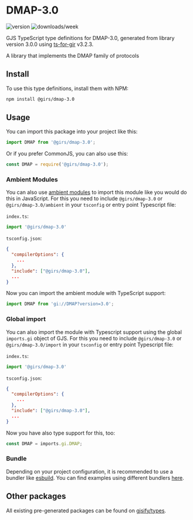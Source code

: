 
# DMAP-3.0

![version](https://img.shields.io/npm/v/@girs/dmap-3.0)
![downloads/week](https://img.shields.io/npm/dw/@girs/dmap-3.0)


GJS TypeScript type definitions for DMAP-3.0, generated from library version 3.0.0 using [ts-for-gir](https://github.com/gjsify/ts-for-gir) v3.2.3.

A library that implements the DMAP family of protocols

## Install

To use this type definitions, install them with NPM:
```bash
npm install @girs/dmap-3.0
```

## Usage

You can import this package into your project like this:
```ts
import DMAP from '@girs/dmap-3.0';
```

Or if you prefer CommonJS, you can also use this:
```ts
const DMAP = require('@girs/dmap-3.0');
```

### Ambient Modules

You can also use [ambient modules](https://github.com/gjsify/ts-for-gir/tree/main/packages/cli#ambient-modules) to import this module like you would do this in JavaScript.
For this you need to include `@girs/dmap-3.0` or `@girs/dmap-3.0/ambient` in your `tsconfig` or entry point Typescript file:

`index.ts`:
```ts
import '@girs/dmap-3.0'
```

`tsconfig.json`:
```json
{
  "compilerOptions": {
    ...
  },
  "include": ["@girs/dmap-3.0"],
  ...
}
```

Now you can import the ambient module with TypeScript support: 

```ts
import DMAP from 'gi://DMAP?version=3.0';
```

### Global import

You can also import the module with Typescript support using the global `imports.gi` object of GJS.
For this you need to include `@girs/dmap-3.0` or `@girs/dmap-3.0/import` in your `tsconfig` or entry point Typescript file:

`index.ts`:
```ts
import '@girs/dmap-3.0'
```

`tsconfig.json`:
```json
{
  "compilerOptions": {
    ...
  },
  "include": ["@girs/dmap-3.0"],
  ...
}
```

Now you have also type support for this, too:

```ts
const DMAP = imports.gi.DMAP;
```

### Bundle

Depending on your project configuration, it is recommended to use a bundler like [esbuild](https://esbuild.github.io/). You can find examples using different bundlers [here](https://github.com/gjsify/ts-for-gir/tree/main/examples).

## Other packages

All existing pre-generated packages can be found on [gjsify/types](https://github.com/gjsify/types).

